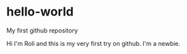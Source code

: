 # hello-world
My first github repository

Hi I'm Roli and this is my very first try on github. I'm a newbie.
